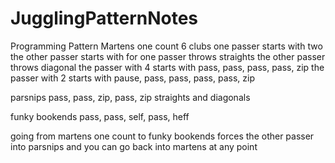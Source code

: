 # JugglingPatternNotes

Programming Pattern
Martens one count
6 clubs one passer starts with two the other passer starts with for
one passer throws straights the other passer throws diagonal
the passer with 4 starts with pass, pass, pass, pass, zip
the passer with 2 starts with pause, pass, pass, pass, pass, zip

parsnips pass, pass, zip, pass, zip
straights and diagonals

funky bookends
pass, pass, self, pass, heff

going from martens one count to funky bookends forces the other passer into parsnips and you can go back into martens at any point
